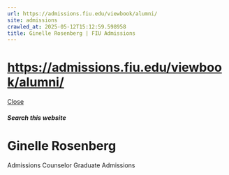 ```yaml
---
url: https://admissions.fiu.edu/viewbook/alumni/
site: admissions
crawled_at: 2025-05-12T15:12:59.598958
title: Ginelle Rosenberg | FIU Admissions
---
```


# https://admissions.fiu.edu/viewbook/alumni/

[ Close ](https://admissions.fiu.edu/contact/find-your-counselor/counselors/ginelle-rosenberg.html)
##### Search this website
# Ginelle Rosenberg
Admissions Counselor
Graduate Admissions

